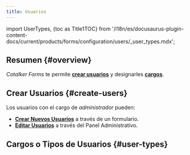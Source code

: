 ```yaml
---
title: Usuarios
---
```


import UserTypes, {toc as Title1TOC} from '/i18n/es/docusaurus-plugin-content-docs/current/products/forms/configuration/users/_user_types.mdx'; 


## Resumen {#overview}
_Cotalker Forms_ te permite [**crear usuarios**](/docs/products/forms/configuration/users/create_user) y designarles [**cargos**](/docs/products/forms/configuration/users/user_types).

## Crear Usuarios {#create-users}
Los usuarios con el cargo de _administrador_ pueden:

- [**Crear Nuevos Usuarios**](/docs/products/forms/configuration/users/create_user) a través de un formulario.
- [**Editar Usuarios**](/docs/documentation/admin/users) a través del Panel Administrativo.

## Cargos o Tipos de Usuarios {#user-types}

<UserTypes/>